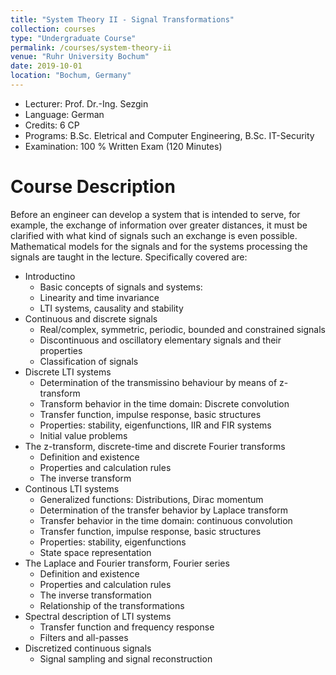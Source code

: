```yaml
---
title: "System Theory II - Signal Transformations"
collection: courses
type: "Undergraduate Course"
permalink: /courses/system-theory-ii
venue: "Ruhr University Bochum"
date: 2019-10-01
location: "Bochum, Germany"
---
```


* Lecturer: Prof. Dr.-Ing. Sezgin
* Language: German
* Credits: 6 CP
* Programs: B.Sc. Eletrical and Computer Engineering, B.Sc. IT-Security
* Examination: 100 % Written Exam (120 Minutes)


Course Description
======

Before an engineer can develop a system that is intended to serve, for example, the exchange of information over greater distances, it must be clarified with what kind of signals such an exchange is even possible.
Mathematical models for the signals and for the systems processing the signals are taught in the lecture.
Specifically covered are:

* Introductino
  * Basic concepts of signals and systems:
  * Linearity and time invariance
  * LTI systems, causality and stability
* Continuous and discrete signals
  * Real/complex, symmetric, periodic, bounded and constrained signals
  * Discontinuous and oscillatory elementary signals and their properties
  * Classification of signals
* Discrete LTI systems
  * Determination of the transmissino behaviour by means of z-transform
  * Transform behavior in the time domain: Discrete convolution
  * Transfer function, impulse response, basic structures
  * Properties: stability, eigenfunctions, IIR and FIR systems
  * Initial value problems
* The z-transform, discrete-time and discrete Fourier transforms
  * Definition and existence
  * Properties and calculation rules
  * The inverse transform
* Continous LTI systems
  * Generalized functions: Distributions, Dirac momentum
  * Determination of the transfer behavior by Laplace transform
  * Transfer behavior in the time domain: continuous convolution
  * Transfer function, impulse response, basic structures
  * Properties: stability, eigenfunctions
  * State space representation
* The Laplace and Fourier transform, Fourier series
  * Definition and existence
  * Properties and calculation rules
  * The inverse transformation
  * Relationship of the transformations
* Spectral description of LTI systems
  * Transfer function and frequency response
  * Filters and all-passes
* Discretized continuous signals
  * Signal sampling and signal reconstruction
